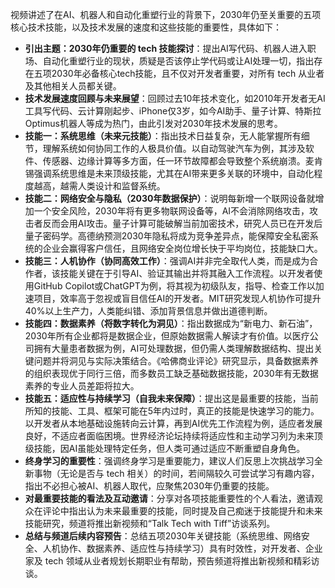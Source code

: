 视频讲述了在AI、机器人和自动化重塑行业的背景下，2030年仍至关重要的五项核心技术技能，以及技术发展的速度和这些技能的重要性，具体如下：
- **引出主题：2030年仍重要的 tech 技能探讨**：提出AI写代码、机器人进入职场、自动化重塑行业的现状，质疑是否该停止学代码或让AI处理一切，指出存在五项2030年必备核心tech技能，且不仅对开发者重要，对所有 tech 从业者及其他相关人员都关键。
- **技术发展速度回顾与未来展望**：回顾过去10年技术变化，如2010年开发者无AI工具写代码、云计算刚起步、iPhone仅3岁，如今AI助手、量子计算、特斯拉Optimus机器人等成为热门，由此引发对2030年技术发展的思考。
- **技能一：系统思维（未来元技能）**：指出技术日益复杂，无人能掌握所有细节，理解系统如何协同工作的人极具价值。以自动驾驶汽车为例，其涉及软件、传感器、边缘计算等多方面，任一环节故障都会导致整个系统崩溃。麦肯锡强调系统思维是未来顶级技能，尤其在AI带来更多关联的环境中，自动化程度越高，越需人类设计和监督系统。
- **技能二：网络安全与隐私（2030年数据保护）**：说明每新增一个联网设备就增加一个安全风险，2030年将有更多物联网设备等，AI不会消除网络攻击，攻击者反而会用AI攻击。量子计算可能破解当前加密技术，研究人员已在开发后量子密码学。高德纳预测2030年隐私将成为竞争差异点，能保障安全私密系统的企业会赢得客户信任，且网络安全岗位增长快于平均岗位，技能缺口大。
- **技能三：人机协作（协同高效工作）**：强调AI并非完全取代人类，而是成为合作者，该技能关键在于引导AI、验证其输出并将其融入工作流程。以开发者使用GitHub Copilot或ChatGPT为例，将其视为初级队友，指导、检查工作以加速项目，效率高于忽视或盲目信任AI的开发者。MIT研究发现人机协作可提升40%以上生产力，人类能纠错、添加背景信息并做出道德判断。
- **技能四：数据素养（将数字转化为洞见）**：指出数据成为“新电力、新石油”，2030年所有企业都将是数据企业，但原始数据需人解读才有价值。以医疗公司拥有大量患者数据为例，AI可处理数据，但仍需人类理解数据结构、提出关键问题并将洞见与实际决策结合。《哈佛商业评论》研究显示，具备数据素养的组织表现优于同行三倍，而多数员工缺乏基础数据技能，2030年有无数据素养的专业人员差距将拉大。
- **技能五：适应性与持续学习（自我未来保障）**：提出这是最重要的技能，当前所知的技能、工具、框架可能在5年内过时，真正的技能是快速学习的能力。以开发者从本地基础设施转向云计算，再到AI优先工作流程为例，适应者发展良好，不适应者面临困境。世界经济论坛持续将适应性和主动学习列为未来顶级技能，因AI虽能处理特定任务，但人类可通过适应不断重塑自身角色。
- **终身学习的重要性**：强调终身学习是重要能力，建议人们反思上次挑战学习全新事物（无论是否与 tech 相关）的时间，若间隔较久可尝试学习有趣内容，指出不必担心被AI、机器人取代，应聚焦2030年仍重要的技能。
- **对最重要技能的看法及互动邀请**：分享对各项技能重要性的个人看法，邀请观众在评论中指出认为未来最重要的技能，同时提及自己痴迷于技能提升和未来技能研究，频道将推出新视频和“Talk Tech with Tiff”访谈系列。
- **总结与频道后续内容预告**：总结五项2030年关键技能（系统思维、网络安全、人机协作、数据素养、适应性与持续学习）具有时效性，对开发者、企业家及 tech 领域从业者规划长期职业有帮助，预告频道将推出新视频和精彩访谈。